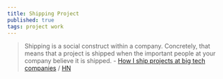 ```yaml
---
title: Shipping Project
published: true
tags: project work
---
```

> Shipping is a social construct within a company. Concretely, that means that a project is shipped when the important people at your company believe it is shipped. - [	How I ship projects at big tech companies]() / [HN](https://news.ycombinator.com/item?id=42111031)